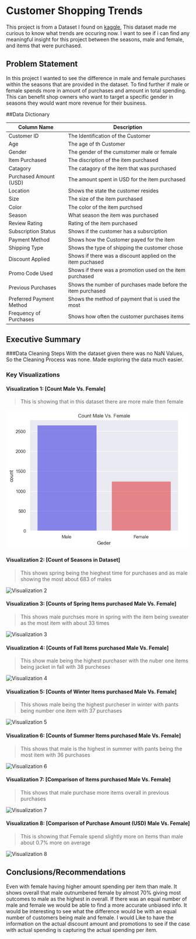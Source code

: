 # Customer Shopping Trends

This project is from a Dataset I found on [kaggle](https://www.kaggle.com/datasets/bhadramohit/customer-shopping-latest-trends-dataset/data), This dataset made me curious to know what trends are occuring now. I want to see if i can find any meaningful insight for this project between the seasons, male and female, and items that were purchased. 

## Problem Statement
In this project I wanted to see the difference in male and female purchases within the seasons that are provided in the dataset. To find further if male or female spends more in amount of purchases and amount in total spending. This can benefit shop owners who want to target a specific gender in seasons they would want more revenue for their business. 

##Data Dictionary

| Column Name | Description |
|-------------|-------------|
| Customer ID | The Identification of the Customer |
| Age | The age of th Customer |
| Gender | The gender of the cumstomer male or female |
| Item Purchased | The discription of the item purchased |
| Catagory | The catagory of the item that was purchased |
| Purchased Amount (USD) | The amount spent in USD for the item purchased |
| Location | Shows the state the customer resides |
| Size | The size of the item purchased |
| Color | The color of the item purchsed |
| Season | What season the item was purchased |
| Review Rating| Rating of the item purchased |
| Subscription Status  | Shows if the customer has a subsrciption |
| Payment Method | Shows how the Customer payed for the item |
| Shipping Type | Shows the type of shipping the customer chose |
| Discount Applied | Shows if there was a discount applied on the item puchased |
| Promo Code Used | Shows if there was a promotion used on the item purchased |
| Previous Purchases | Shows the number of purchases made before the item purchased |
| Preferred Payment Method | Shows the method of payment that is used the most |
| Frequency of Purchases | Shows how often the customer purchases items |

## Executive Summary

###Data Cleaning Steps
With the dataset given there was no NaN Values, So the Cleaning Process was none. Made exploring the data much easier. 

### Key Visualizations

#### Visualization 1: [Count Male Vs. Female]
> This is showing that in this dataset there are more male then female

![Visualization 1](graphs/graph_count_mf.PNG)


#### Visualization 2: [Count of Seasons in Dataset]
>This shows spring being the hieghest time for purchases and as male showing the most about 683 of males

![Visualization 2](C:\Users\mtorr\Documents\Coding-Temple\6-Module\Assignments\M6-Project-Independent-Exploration\graphs\graph_count_season.PNG)

#### Visualization 3: [Counts of Spring Items purchased Male Vs. Female]
>This shows male purchses more in spring with the item being sweater as the most item with about 33 times

![Visualization 3](C:\Users\mtorr\Documents\Coding-Temple\6-Module\Assignments\M6-Project-Independent-Exploration\graphs\graph_count_spring.PNG)

#### Visualization 4: [Counts of Fall Items purchased Male Vs. Female]
>This show male being the highest purchaser with the nuber one items being jacket in fall with 38 purcheses

![Visualization 4](C:\Users\mtorr\Documents\Coding-Temple\6-Module\Assignments\M6-Project-Independent-Exploration\graphs\graph_count_fall.PNG)

#### Visualization 5: [Counts of Winter Items purchased Male Vs. Female]
>This shows male being the highest purcheser in winter with pants being number one item with 37 purchases

![Visualization 5](C:\Users\mtorr\Documents\Coding-Temple\6-Module\Assignments\M6-Project-Independent-Exploration\graphs\graph_count_winter.PNG)

#### Visualization 6: [Counts of Summer Items purchased Male Vs. Female]
>This shows that male is the highest in summer with pants being the most item with 36 purchases

![Visualization 6](C:\Users\mtorr\Documents\Coding-Temple\6-Module\Assignments\M6-Project-Independent-Exploration\graphs\graph_count_summer.PNG)

#### Visualization 7: [Comparison of Items purchased Male Vs. Female]
>This shows that male purchase more items overall in previous purchases

![Visualization 7](C:\Users\mtorr\Documents\Coding-Temple\6-Module\Assignments\M6-Project-Independent-Exploration\graphs\graph_item_purch.PNG)

#### Visualization 8: [Comparison of Purchase Amount (USD) Male Vs. Female]
>This is showing that Female spend slightly more on items than male about 0.7% more on average

![Visualization 8](C:\Users\mtorr\Documents\Coding-Temple\6-Module\Assignments\M6-Project-Independent-Exploration\graphs\graph_item_amount.PNG)

## Conclusions/Recommendations
Even with female having higher amount spending per item than male. It shows overall that male outnumbered female by almost 70% giving most outcomes to male as the highest in overall. If there was an equal number of male and female we would be able to find a more accurate unbiased info. It would be interesting to see what the difference would be with an equal number of customers being male and female. I would Like to have the information on the actual discount amount and promotions to see if the case with actual spending is capturing the actual spending per item.
